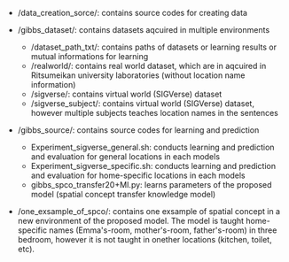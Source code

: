 * /data_creation_sorce/: contains source codes for creating data

* /gibbs_dataset/: contains datasets aqcuired in multiple environments
    * /dataset_path_txt/: contains paths of datasets or learning results or mutual informations for learning
    * /realworld/: contains real world dataset, which are in aqcuired in Ritsumeikan university laboratories (without location name information)
    * /sigverse/: contains virtual world (SIGVerse) dataset
    * /sigverse_subject/: contains virtual world (SIGVerse) dataset, however multiple subjects teaches location names in the sentences

* /gibbs_source/: contains source codes for learning and prediction
    * Experiment_sigverse_general.sh: conducts learning and prediction and evaluation for general locations in each models
    * Experiment_sigverse_specific.sh: conducts learning and prediction and evaluation for home-specific locations in each models
    * gibbs_spco_transfer20+MI.py: learns parameters of the proposed model (spatial concept transfer knowledge model)

* /one_exsample_of_spco/: contains one exsample of spatial concept in a new environment of the proposed model. The model is taught home-specific names (Emma's-room, mother's-room, father's-room) in three bedroom, however it is not taught in onether locations (kitchen, toilet, etc).